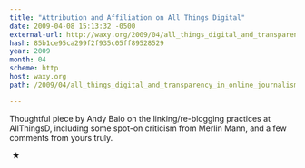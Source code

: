 ```yaml
---
title: "Attribution and Affiliation on All Things Digital"
date: 2009-04-08 15:13:32 -0500
external-url: http://waxy.org/2009/04/all_things_digital_and_transparency_in_online_journalism/
hash: 85b1ce95ca299f2f935c05ff89528529
year: 2009
month: 04
scheme: http
host: waxy.org
path: /2009/04/all_things_digital_and_transparency_in_online_journalism/

---
```


Thoughtful piece by Andy Baio on the linking/re-blogging practices at AllThingsD, including some spot-on criticism from Merlin Mann, and a few comments from yours truly.



 ★ 

